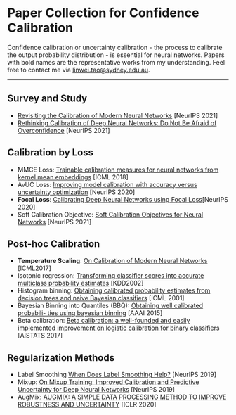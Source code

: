 # Paper Collection for Confidence Calibration
Confidence calibration or uncertainty calibration - the process to calibrate the output probability distribution - is essential for neural networks. Papers with bold names are the representative works from my understanding. Feel free to contact me via linwei.tao@sydney.edu.au.

---

## Survey and Study
- [Revisiting the Calibration of Modern Neural Networks](https://arxiv.org/pdf/2106.07998.pdf) [NeurIPS 2021]
- [Rethinking Calibration of Deep Neural Networks: Do Not Be Afraid of Overconfidence](https://openreview.net/pdf?id=NJS8kp15zzH) [NeurIPS 2021]

 

## Calibration by Loss
- MMCE Loss: [Trainable calibration measures for neural networks from kernel mean embeddings](https://proceedings.mlr.press/v80/kumar18a/kumar18a.pdf) [ICML 2018]
- AvUC Loss: [Improving model calibration with accuracy versus uncertainty optimization](https://papers.nips.cc/paper/2020/file/d3d9446802a44259755d38e6d163e820-Paper.pdf) [NeurIPS 2020]
- **Focal Loss**: [Calibrating Deep Neural Networks using Focal Loss](https://proceedings.neurips.cc/paper/2020/file/aeb7b30ef1d024a76f21a1d40e30c302-Paper.pdf)[NeurIPS 2020]
- Soft Calibration Objective: [Soft Calibration Objectives for Neural Networks](https://arxiv.org/pdf/2108.00106.pdf) [NeurIPS 2021]

## Post-hoc Calibration 
- **Temperature Scaling**: [On Calibration of Modern Neural Networks](https://arxiv.org/pdf/1706.04599.pdf) [ICML2017]
- Isotonic regression: [Transforming classifier scores into accurate multiclass probability estimates](https://dl.acm.org/doi/pdf/10.1145/775047.775151) [KDD2002]
- Histogram binning: [Obtaining calibrated probability estimates from decision trees and naive Bayesian classifiers](https://cseweb.ucsd.edu/~elkan/calibrated.pdf) [ICML 2001]
- Bayesian Binning into Quantiles (BBQ): [Obtaining well calibrated probabili- ties using bayesian binning](https://people.cs.pitt.edu/~milos/research/AAAI_Calibration.pdf) [AAAI 2015]
- Beta calibration: [Beta calibration: a well-founded and easily implemented improvement on logistic calibration for binary classifiers](http://proceedings.mlr.press/v54/kull17a/kull17a.pdf) [AISTATS 2017]


## Regularization Methods
- Label Smoothing [When Does Label Smoothing Help?](https://arxiv.org/pdf/1906.02629.pdf) [NeurIPS 2019]
- Mixup: [On Mixup Training: Improved Calibration and Predictive Uncertainty for Deep Neural Networks](https://arxiv.org/pdf/1905.11001.pdf) [NeurIPS 2019]
- AugMix: [AUGMIX: A SIMPLE DATA PROCESSING METHOD TO IMPROVE ROBUSTNESS AND UNCERTAINTY](https://arxiv.org/pdf/1912.02781.pdf) [ICLR 2020]
